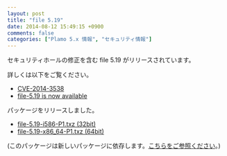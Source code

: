 ```yaml
---
layout: post
title: "file 5.19"
date: 2014-08-12 15:49:15 +0900
comments: false
categories: ["Plamo 5.x 情報", "セキュリティ情報"]
---
```


セキュリティホールの修正を含む file 5.19 がリリースされています。

詳しくは以下をご覧ください。

* [CVE-2014-3538](http://web.nvd.nist.gov/view/vuln/detail?vulnId=CVE-2014-3538)
* [file-5.19 is now available](http://mx.gw.com/pipermail/file/2014/001553.html)

パッケージをリリースしました。

* [file-5.19-i586-P1.txz (32bit)](ftp://plamo.linet.gr.jp/pub/Plamo-5.x/x86/plamo/00_base/file-5.19-i586-P1.txz)
* [file-5.19-x86_64-P1.txz (64bit)](ftp://plamo.linet.gr.jp/pub/Plamo-5.x/x86_64/plamo/00_base/file-5.19-x86_64-P1.txz)

(このパッケージは新しいパッケージに依存します。[こちらをご参照ください](/blog/2014/08/05/glibc-gcc/)。)